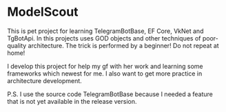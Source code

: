 # ModelScout

This is pet project for learning TelegramBotBase, EF Core, VkNet and TgBotApi.
In this projects uses GOD objects and other techniques of poor-quality architecture.
The trick is performed by a beginner! Do not repeat at home!

I develop this project for help my gf with her work and learning some frameworks which newest for me. 
I also want to get more practice in architecture development.

P.S. I use the source code TelegramBotBase because I needed a feature that is not yet available in the release version. 
